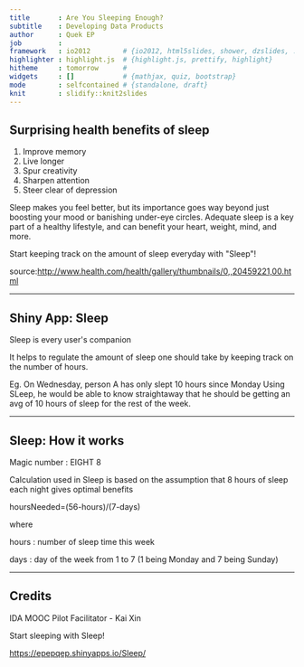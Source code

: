 ```yaml
---
title       : Are You Sleeping Enough?
subtitle    : Developing Data Products 
author      : Quek EP
job         : 
framework   : io2012        # {io2012, html5slides, shower, dzslides, ...}
highlighter : highlight.js  # {highlight.js, prettify, highlight}
hitheme     : tomorrow      # 
widgets     : []            # {mathjax, quiz, bootstrap}
mode        : selfcontained # {standalone, draft}
knit        : slidify::knit2slides
---
```


## Surprising health benefits of sleep

1. Improve memory
2. Live longer
3. Spur creativity
4. Sharpen attention
5. Steer clear of depression

Sleep makes you feel better, but its importance goes way beyond just boosting your mood or banishing under-eye circles. Adequate sleep is a key part of a healthy lifestyle, and can benefit your heart, weight, mind, and more.

Start keeping track on the amount of sleep everyday with "Sleep"!

source:http://www.health.com/health/gallery/thumbnails/0,,20459221,00.html

--- 

## Shiny App: Sleep

Sleep is every user's companion

It helps to regulate the amount of sleep one should take by keeping track on the number of hours. 

Eg.
On Wednesday, person A has only slept 10 hours since Monday
Using SLeep, he would be able to know straightaway that he should be getting an avg of 10 hours of sleep for the rest of the week.

---

## Sleep: How it works

Magic number : EIGHT 8

Calculation used in Sleep is based on the assumption that 8 hours of sleep each night gives optimal benefits 

hoursNeeded=(56-hours)/(7-days)

where

hours : number of sleep time this week

days : day of the week from 1 to 7 (1 being Monday and 7 being Sunday)

---

## Credits

IDA MOOC Pilot
Facilitator - Kai Xin



Start sleeping with Sleep!

https://epepqep.shinyapps.io/Sleep/


